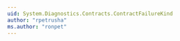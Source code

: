 ```yaml
---
uid: System.Diagnostics.Contracts.ContractFailureKind
author: "rpetrusha"
ms.author: "ronpet"
---
```

